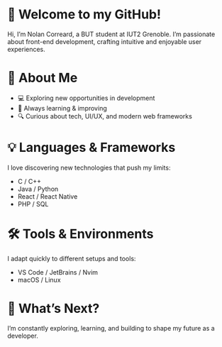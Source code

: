 # 👋 Welcome to my GitHub!

Hi, I’m Nolan Correard, a BUT student at IUT2 Grenoble.
I’m passionate about front-end development, crafting intuitive and enjoyable user experiences.

# 🚀 About Me
* 💻 Exploring new opportunities in development
* 🎯 Always learning & improving
* 🔍 Curious about tech, UI/UX, and modern web frameworks

# 💡 Languages & Frameworks

I love discovering new technologies that push my limits:
* C / C++
* Java / Python
* React / React Native
* PHP / SQL

# 🛠️ Tools & Environments

I adapt quickly to different setups and tools:
* VS Code / JetBrains / Nvim
* macOS / Linux

# 📌 What’s Next?

I’m constantly exploring, learning, and building to shape my future as a developer.
